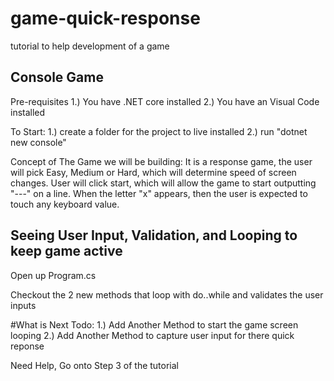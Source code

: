 # game-quick-response
tutorial to help development of a game

## Console Game

Pre-requisites
1.) You have .NET core installed
2.) You have an Visual Code installed

To Start:
1.) create a folder for the project to live installed
2.) run "dotnet new console"

Concept of The Game we will be building:  It is a response game, the user will pick Easy, Medium or Hard, which will determine speed of screen changes.  User will click start, which will allow the game to start outputting "---" on a line.  When the letter "x" appears, then the user is expected to touch any keyboard value.

## Seeing User Input, Validation, and Looping to keep game active
Open up Program.cs

Checkout the 2 new methods that loop with do..while and validates the user inputs

#What is Next
Todo:
1.) Add Another Method to start the game screen looping
2.) Add Another Method to capture user input for there quick reponse

Need Help, Go onto Step 3 of the tutorial